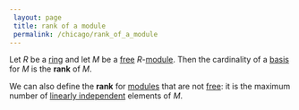 ```yaml
---
 layout: page
 title: rank of a module
 permalink: /chicago/rank_of_a_module
---
```

Let $R$ be a [ring](https://defsmath.github.io/DefsMath/ring) and let $M$ be a [free](https://defsmath.github.io/DefsMath/free_module) $R$-[module](https://defsmath.github.io/DefsMath/module_over_a_ring). Then the cardinality of a [basis](https://defsmath.github.io/DefsMath/############basis) for $M$ is the **rank** of $M$.

We can also define the **rank** for [modules](https://defsmath.github.io/DefsMath/###################modules) that are not [free](https://defsmath.github.io/DefsMath/############free): it is the maximum number of [linearly independent](https://defsmath.github.io/DefsMath/linearly_independent) elements of $M$.

